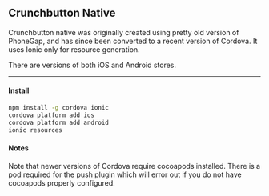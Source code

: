## Crunchbutton Native

Crunchbutton native was originally created using pretty old version of PhoneGap, and has since been converted to a recent version of Cordova. It uses Ionic only for resource generation.

There are versions of both iOS and Android stores.

---

#### Install

```bash
npm install -g cordova ionic
cordova platform add ios
cordova platform add android
ionic resources
```


#### Notes

Note that newer versions of Cordova require cocoapods installed. There is a pod required for the push plugin which will error out if you do not have cocoapods properly configured.